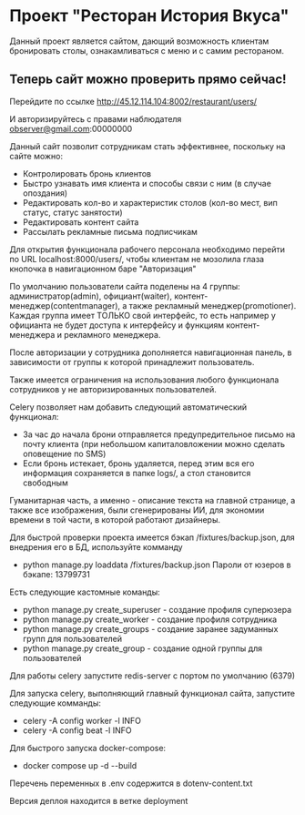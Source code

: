# Проект "Ресторан История Вкуса"

Данный проект является сайтом, дающий возможность клиентам бронировать столы,
ознакамливаться с меню и с самим рестораном.

Теперь сайт можно проверить прямо сейчас!
-
Перейдите по ссылке http://45.12.114.104:8002/restaurant/users/

И авторизируйтесь с правами наблюдателя observer@gmail.com:00000000

Данный сайт позволит сотрудникам стать эффективнее, поскольку
на сайте можно:

- Контролировать бронь клиентов
- Быстро узнавать имя клиента и способы связи с ним (в случае опоздания)
- Редактировать кол-во и характеристик столов (кол-во мест, вип статус, статус занятости)
- Редактировать контент сайта
- Рассылать рекламные письма подписчикам

Для открытия функционала рабочего персонала необходимо перейти по URL localhost:8000/users/, чтобы клиентам не мозолила глаза кнопочка в навигационном баре "Авторизация"

По умолчанию пользователи сайта поделены на 4 группы: администратор(admin), официант(waiter), контент-менеджер(contentmanager),
а также рекламный менеджер(promotioner). Каждая группа имеет ТОЛЬКО свой интерфейс, то есть например у официанта не будет доступа
к интерфейсу и функциям контент-менеджера и рекламного менеджера.

После авторизации у сотрудника дополняется навигационная панель, в зависимости от группы к которой принадлежит пользователь.

Также имеется ограничения на использования любого функционала сотрудников у не авторизированных пользователей.
 
Celery позволяет нам добавить следующий автоматический функционал:

- За час до начала брони отправляется предупредительное письмо на почту клиента (при небольшом капиталовложении можно сделать оповещение по SMS)
- Если бронь истекает, бронь удаляется, перед этим вся его информация сохраняется в папке logs/, а стол становится свободным

Гуманитарная часть, а именно - описание текста на главной странице, а также все изображения, были сгенерированы ИИ, для
экономии времени в той части, в которой работают дизайнеры.

Для быстрой проверки проекта имеется бэкап /fixtures/backup.json, для внедрения его в БД, используйте комманду
- python manage.py loaddata /fixtures/backup.json
Пароли от юзеров в бэкапе: 13799731

Есть следующие кастомные команды:
- python manage.py create_superuser - создание профиля суперюзера
- python manage.py create_worker - создание профиля сотрудника
- python manage.py create_groups - создание заранее задуманных групп для пользователей
- python manage.py create_group - создание одной группы для пользователей

Для работы celery запустите redis-server с портом по умолчанию (6379)

Для запуска celery, выполняющий главный функционал сайта, запустите следующие комманды:

- celery -A config worker -l INFO
- celery -A config beat -l INFO

Для быстрого запуска docker-compose:
- docker compose up -d --build 

Перечень переменных в .env содержится в dotenv-content.txt

Версия деплоя находится в ветке deployment
